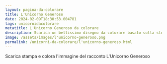 ```yaml
---
layout: pagina-da-colorare
title: L'Unicorno Generoso
date: 2024-02-09T18:30:53.004781
tags: unicornidacolorare
metatitle: L'Unicorno Generoso da colorare
description: Scarica un bellissimo disegno da colorare basato sulla storia L'Unicorno Generoso
image: /assets/images/l'unicorno-generoso.png
permalink: /unicorni-da-colorare/l'unicorno-generoso.html
---
```

Scarica stampa e colora l'immagine del racconto L'Unicorno Generoso
